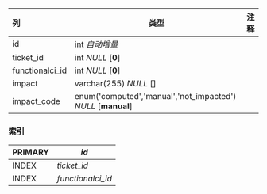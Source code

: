 | 列              | 类型                                                         | 注释 |
| :-------------- | ------------------------------------------------------------ | ---- |
| id              | int *自动增量*                                               |      |
| ticket_id       | int *NULL* [**0**]                                           |      |
| functionalci_id | int *NULL* [**0**]                                           |      |
| impact          | varchar(255) *NULL* []                                       |      |
| impact_code     | enum('computed','manual','not_impacted') *NULL* [**manual**] |      |

### 索引

| PRIMARY | *id*              |
| :------ | ----------------- |
| INDEX   | *ticket_id*       |
| INDEX   | *functionalci_id* |